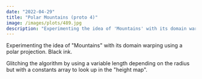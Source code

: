 ```yaml
---
date: "2022-04-29"
title: "Polar Mountains (proto 4)"
image: /images/plots/489.jpg
description: "Experimenting the idea of 'Mountains' with its domain warping using a polar projection."
---
```


Experimenting the idea of "Mountains" with its domain warping using a polar projection. Black ink.

Glitching the algorithm by using a variable length depending on the radius but with a constants array to look up in the "height map".
